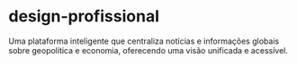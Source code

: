 # design-profissional
Uma plataforma inteligente que centraliza notícias e informações globais sobre geopolítica e economia, oferecendo uma visão unificada e acessível.
